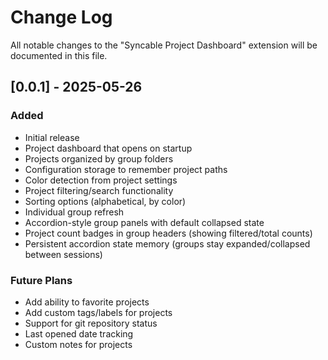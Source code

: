 # Change Log

All notable changes to the "Syncable Project Dashboard" extension will be documented in this file.

## [0.0.1] - 2025-05-26

### Added

- Initial release
- Project dashboard that opens on startup
- Projects organized by group folders
- Configuration storage to remember project paths
- Color detection from project settings
- Project filtering/search functionality
- Sorting options (alphabetical, by color)
- Individual group refresh
- Accordion-style group panels with default collapsed state
- Project count badges in group headers (showing filtered/total counts)
- Persistent accordion state memory (groups stay expanded/collapsed between sessions)

### Future Plans

- Add ability to favorite projects
- Add custom tags/labels for projects
- Support for git repository status
- Last opened date tracking
- Custom notes for projects